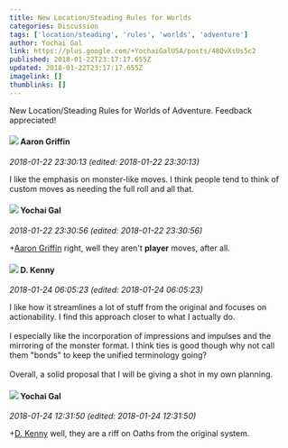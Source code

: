 ```yaml
---
title: New Location/Steading Rules for Worlds
categories: Discussion
tags: ['location/steading', 'rules', 'worlds', 'adventure']
author: Yochai Gal
link: https://plus.google.com/+YochaiGalUSA/posts/48QvXsUs5c2
published: 2018-01-22T23:17:17.655Z
updated: 2018-01-22T23:17:17.655Z
imagelink: []
thumblinks: []
---
```


New Location/Steading Rules for Worlds of Adventure. Feedback appreciated!
<div id='comment z12zuhuiczifgrqcm22fdpzzpmbig5fb504'>
  <h4><img src='{{site.baseurl}}//images/avatars/103667855585775066713_photo.jpg'> Aaron Griffin</h4>
      <p><cite>2018-01-22 23:30:13 (edited: 2018-01-22 23:30:13)</cite></p>
        <p>I like the emphasis on monster-like moves. I think people tend to think of custom moves as needing the full roll and all that.</p>
</div>
        

<div id='comment z12zuhuiczifgrqcm22fdpzzpmbig5fb504'>
  <h4><img src='{{site.baseurl}}//images/avatars/116013665970125878211_photo.jpg'> Yochai Gal</h4>
      <p><cite>2018-01-22 23:30:56 (edited: 2018-01-22 23:30:56)</cite></p>
        <p><span class="proflinkWrapper"><span class="proflinkPrefix">+</span><a class="proflink" href="https://plus.google.com/103667855585775066713" oid="103667855585775066713">Aaron Griffin</a></span> right, well they aren&#39;t <b>player</b> moves, after all.</p>
</div>
        

<div id='comment z12zuhuiczifgrqcm22fdpzzpmbig5fb504'>
  <h4><img src='{{site.baseurl}}//images/avatars/102891003367180096732_photo.jpg'> D. Kenny</h4>
      <p><cite>2018-01-24 06:05:23 (edited: 2018-01-24 06:05:23)</cite></p>
        <p>I like how it streamlines a lot of stuff from the original and focuses on actionability. I find this approach closer to what I actually do. <br /><br />I especially like the incorporation of impressions and impulses and the mirroring of the monster format. I think ties is good though why not call them &quot;bonds&quot; to keep the unified terminology going? <br /><br />Overall, a solid proposal that I will be giving a shot in my own planning.</p>
</div>
        

<div id='comment z12zuhuiczifgrqcm22fdpzzpmbig5fb504'>
  <h4><img src='{{site.baseurl}}//images/avatars/116013665970125878211_photo.jpg'> Yochai Gal</h4>
      <p><cite>2018-01-24 12:31:50 (edited: 2018-01-24 12:31:50)</cite></p>
        <p><span class="proflinkWrapper"><span class="proflinkPrefix">+</span><a class="proflink" href="https://plus.google.com/102891003367180096732" oid="102891003367180096732">D. Kenny</a></span> well, they are a riff on Oaths from the original system.</p>
</div>
        
